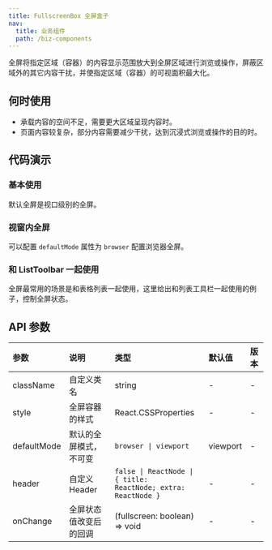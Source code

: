 ```yaml
---
title: FullscreenBox 全屏盒子
nav:
  title: 业务组件
  path: /biz-components
---
```


全屏将指定区域（容器）的内容显示范围放大到全屏区域进行浏览或操作，屏蔽区域外的其它内容干扰，并使指定区域（容器）的可视面积最大化。

## 何时使用

- 承载内容的空间不足，需要更大区域呈现内容时。
- 页面内容较复杂，部分内容需要减少干扰，达到沉浸式浏览或操作的目的时。

## 代码演示

### 基本使用

默认全屏是视口级别的全屏。

<code src="./demo/ViewportFullscreenDemo.tsx"></code>

### 视窗内全屏

可以配置 `defaultMode` 属性为 `browser` 配置浏览器全屏。

<code src="./demo/BrowserFullscreenDemo.tsx"></code>

### 和 ListToolbar 一起使用

全屏最常用的场景是和表格列表一起使用，这里给出和列表工具栏一起使用的例子，控制全屏状态。

<code src="./demo/ListToolbarDemo.tsx"></code>

## API 参数

| 参数 | 说明 | 类型 | 默认值 | 版本 |
| :-- | :-- | :-- | :-- | :-- |
| className | 自定义类名 | string | - | - |
| style | 全屏容器的样式 | React.CSSProperties | - | - |
| defaultMode | 默认的全屏模式，不可变 | <code>browser &#124; viewport</code> | viewport | - |
| header | 自定义 Header | <code>false &#124; ReactNode &#124; { title: ReactNode; extra: ReactNode }</code> | - | - |
| onChange | 全屏状态值改变后的回调 | (fullscreen: boolean) => void | ​- | - |
